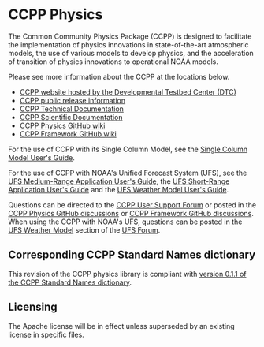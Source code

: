 # CCPP Physics

The Common Community Physics Package (CCPP) is designed to facilitate the implementation of physics innovations in state-of-the-art atmospheric models, the use of various models to develop physics, and the acceleration of transition of physics innovations to operational NOAA models.

Please see more information about the CCPP at the locations below.

- [CCPP website hosted by the Developmental Testbed Center (DTC)](https://dtcenter.org/ccpp)
- [CCPP public release information](https://dtcenter.org/community-code/common-community-physics-package-ccpp/download)
- [CCPP Technical Documentation](https://ccpp-techdoc.readthedocs.io/en/v6.0.0/)
- [CCPP Scientific Documentation](https://dtcenter.ucar.edu/GMTB/v6.0.0p/sci_doc/html/)
- [CCPP Physics GitHub wiki](https://github.com/NCAR/ccpp-physics/wiki)
- [CCPP Framework GitHub wiki](https://github.com/NCAR/ccpp-framework/wiki)

For the use of CCPP with its Single Column Model, see the [Single Column Model User's Guide](http://dtcenter.org/sites/default/files/paragraph/scm-ccpp-guide-v6.0.0.pdf).

For the use of CCPP with NOAA's Unified Forecast System (UFS), see the [UFS Medium-Range Application User's Guide](https://ufs-mrweather-app.readthedocs.io/en/latest), the [UFS Short-Range Application User's Guide](https://ufs-srweather-app.readthedocs.io/en/latest) and the [UFS Weather Model User's Guide](https://ufs-weather-model.readthedocs.io/en/latest).

Questions can be directed to the [CCPP User Support Forum](https://dtcenter.org/forum/ccpp-user-support) or posted in the [CCPP Physics GitHub discussions](https://github.com/NCAR/ccpp-physics/discussions) or [CCPP Framework GitHub discussions](https://github.com/NCAR/ccpp-framework/discussions). When using the CCPP with NOAA's UFS, questions can be posted in the [UFS Weather Model](https://forums.ufscommunity.org/forum/ufs-weather-model) section of the [UFS Forum](https://forums.ufscommunity.org).

## Corresponding CCPP Standard Names dictionary

This revision of the CCPP physics library is compliant with [version 0.1.1 of the CCPP Standard Names dictionary](https://github.com/ESCOMP/CCPPStandardNames/releases/tag/v0.1.1).

## Licensing

The Apache license will be in effect unless superseded by an existing license in specific files.
